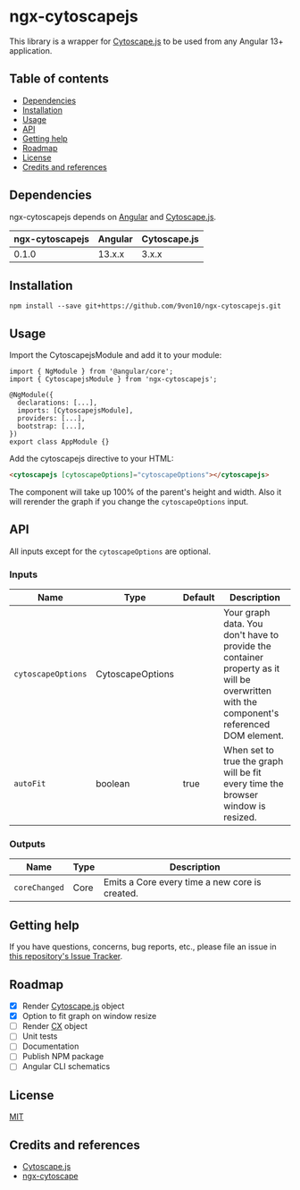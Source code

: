 # ngx-cytoscapejs

This library is a wrapper for [Cytoscape.js](https://js.cytoscape.org/) to be used from any Angular 13+ application.

## Table of contents

- [Dependencies](#dependencies)
- [Installation](#installation)
- [Usage](#usage)
- [API](#api)
- [Getting help](#getting-help)
- [Roadmap](#roadmap)
- [License](#license)
- [Credits and references](#credits-and-references)

## Dependencies

ngx-cytoscapejs depends on [Angular](https://angular.io/) and [Cytoscape.js](https://js.cytoscape.org/).

| ngx-cytoscapejs | Angular | Cytoscape.js |
| --------------- | ------- | ------------ |
| 0.1.0           | 13.x.x  | 3.x.x        |

## Installation

```shell
npm install --save git+https://github.com/9von10/ngx-cytoscapejs.git
```

## Usage

Import the CytoscapejsModule and add it to your module:

```tsx
import { NgModule } from '@angular/core';
import { CytoscapejsModule } from 'ngx-cytoscapejs';

@NgModule({
  declarations: [...],
  imports: [CytoscapejsModule],
  providers: [...],
  bootstrap: [...],
})
export class AppModule {}
```

Add the cytoscapejs directive to your HTML:

```html
<cytoscapejs [cytoscapeOptions]="cytoscapeOptions"></cytoscapejs>
```

The component will take up 100% of the parent's height and width. Also it will rerender the graph if you change the `cytoscapeOptions` input.

## API

All inputs except for the `cytoscapeOptions` are optional.

### Inputs

| Name               | Type             | Default | Description                                                                                                                              |
| ------------------ | ---------------- | ------- | ---------------------------------------------------------------------------------------------------------------------------------------- |
| `cytoscapeOptions` | CytoscapeOptions |         | Your graph data. You don't have to provide the container property as it will be overwritten with the component's referenced DOM element. |
| `autoFit`          | boolean          | true    | When set to true the graph will be fit every time the browser window is resized.                                                         |

### Outputs

| Name          | Type | Description                                    |
| ------------- | ---- | ---------------------------------------------- |
| `coreChanged` | Core | Emits a Core every time a new core is created. |

## Getting help

If you have questions, concerns, bug reports, etc., please file an issue in [this repository's Issue Tracker](https://github.com/9von10/ngx-cytoscapejs/issues).

## Roadmap

- [x] Render [Cytoscape.js](https://js.cytoscape.org/) object
- [x] Option to fit graph on window resize
- [ ] Render [CX](https://home.ndexbio.org/data-model/) object
- [ ] Unit tests
- [ ] Documentation
- [ ] Publish NPM package
- [ ] Angular CLI schematics

## License

[MIT](LICENSE)

## Credits and references

- [Cytoscape.js](https://js.cytoscape.org/)
- [ngx-cytoscape](https://github.com/calvinvette/ngx-cytoscape)

